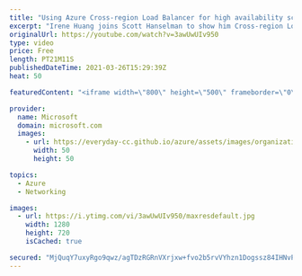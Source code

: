 ```yaml
---
title: "Using Azure Cross-region Load Balancer for high availability scenarios | Azure Friday"
excerpt: "Irene Huang joins Scott Hanselman to show him Cross-region Load Balancer, which recently became available for Public Preview. Cross-region Load Balancer is a Public layer-4 network load balancer serving as a single point of contact for global traffic. It provides efficient routing by leveraging Microsoft's"
originalUrl: https://youtube.com/watch?v=3awUwUIv950
type: video
price: Free
length: PT21M11S
publishedDateTime: 2021-03-26T15:29:39Z
heat: 50

featuredContent: "<iframe width=\"800\" height=\"500\" frameborder=\"0\" src=\"https://www.youtube.com/embed/3awUwUIv950\" allow=\"accelerometer; autoplay; encrypted-media; gyroscope; picture-in-picture\" allowfullscreen></iframe>"

provider:
  name: Microsoft
  domain: microsoft.com
  images:
    - url: https://everyday-cc.github.io/azure/assets/images/organizations/microsoft.com-50x50.jpg
      width: 50
      height: 50

topics:
  - Azure
  - Networking

images:
  - url: https://i.ytimg.com/vi/3awUwUIv950/maxresdefault.jpg
    width: 1280
    height: 720
    isCached: true

secured: "MjQuqY7uxyRgo9qwz/agTDzRGRnVXrjxw+fvo2b5rvVYhzn1Dogssz84IHNvP7OXGCxc5cFCoEavs49UKdbSlVHE4OF7H0U2NeqSGrP/leu8cmYkzhGkwZJ5C7fQPusLIEqEa2EEDuocX9wsYtjnAVOcLHgetwPWOY32qoa+hPMdOcc4qqD95cPDb4583+nzxakHmW/atei6pikrXWjgkR+fLsxRzng8PASGSFzDipiYrQ0AG5Bt69ScNy5OUPzsS6suwO+RtqUZE4fld+M7EgH9e2m29HyGx4VmnWX3Nt2p1Mtngulythj2cXP4rVKTXPraY0JmhRXOhKriijgo1RPG2KuNrneDRNUxW7pg0L45rVGnNlF8qD0Ls95oG8XvhT2zNRbkQ9ruYjYuavtD1HWnJLw3MrTi8yE+kxGDhDQ=;n2eHF8GCx/TDqBKYgvDDmw=="
---
```


